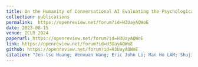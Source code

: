 ```yaml
---
title: On the Humanity of Conversational AI Evaluating the Psychological Portrayal of LLMs
collection: publications
permalink:  https://openreview.net/forum?id=H3UayAQWoE
date: 2023-08-15
venue: ICLR 2024
paperurl: https://openreview.net/forum?id=H3UayAQWoE
link: https://openreview.net/forum?id=H3UayAQWoE
github: https://openreview.net/forum?id=H3UayAQWoE
citation: "Jen-tse Huang; Wenxuan Wang; Eric John Li; Man Ho LAM; Shujie Ren; *Youliang Yuan*; Wenxiang Jiao; Zhaopeng Tu; Michael Lyu <br><i>ICLR 2024 (Oral)</i>"
---
```


